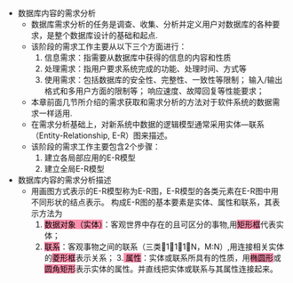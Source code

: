 - 数据库内容的需求分析
	- 数据库需求分析的任务是调查、收集、分析并定义用户对数据库的各种要求，是整个数据库设计的基础和起点.
	- 该阶段的需求工作主要从以下三个方面进行：
		1. 信息需求：指需要从数据库中获得的信息的内容和性质
		2. 处理需求：指用户要求系统完成的功能、处理时间、方式等
		3. 使用需求：包括数据库的安全性、完整性、一致性等限制； 输入/输出格式和多用户方面的限制等； 响应速度、故障回复等性能要求；
	- 本章前面几节所介绍的需求获取和需求分析的方法对于软件系统的数据需求一样适用.
	- 在需求分析基础上，对新系统中数据的逻辑模型通常采用实体—联系（Entity-Relationship, E-R）图来描述。
	- 该阶段的需求工作主要包含2个步骤：
		1. 建立各局部应用的E-R模型
		2. 建立全局E-R模型
- 数据库内容的需求分析描述
	- 用画图方式表示的E-R模型称为E-R图，E-R模型的各类元素在E-R图中用不同形状的结点表示。 构成E-R图的基本要素是实体、属性和联系，其表示方法为
		1. <mark style="background: #FF5582A6;">数据对象（实体）</mark>：客观世界中存在的且可区分的事物,用<mark style="background: #FF5582A6;">矩形框</mark>代表实体；
		2. <mark style="background: #FF5582A6;">联系</mark>：客观事物之间的联系（三类1：1，1：N，M:N）,用连接相关实体的<mark style="background: #FF5582A6;">菱形框</mark>表示关系；
		3.<mark style="background: #FF5582A6;"> 属性</mark>：实体或联系所具有的性质，用<mark style="background: #FF5582A6;">椭圆形</mark>或<mark style="background: #FF5582A6;">圆角矩形</mark>表示实体的属性。并直线把实体或联系与其属性连接起来。